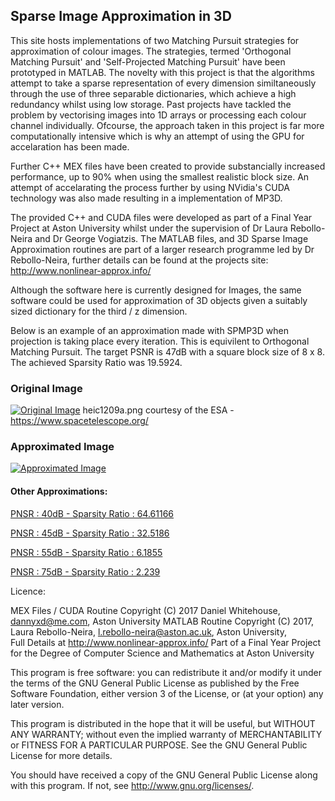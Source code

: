 ## Sparse Image Approximation in 3D

This site hosts implementations of two Matching Pursuit strategies for approximation of colour images. 
The strategies, termed 'Orthogonal Matching Pursuit' and 'Self-Projected Matching Pursuit' have been prototyped in MATLAB.
The novelty with this project is that the algorithms attempt to take a sparse representation of every dimension similtaneously through the use of three separable dictionaries, which achieve a high redundancy whilst using low storage. Past projects have tackled the problem by vectorising images into 1D arrays or processing each colour channel individually. Ofcourse, the approach taken in this project is far more computationally intensive which is why an attempt of using the GPU for accelaration has been made. 

Further C++ MEX files have been created to provide substancially increased performance, up to 90% when using the smallest realistic block size. 
An attempt of accelarating the process further by using NVidia's CUDA technology was also made resulting in a implementation of MP3D. 

The provided C++ and CUDA files were developed as part of a Final Year Project at Aston University whilst under the supervision of Dr Laura Rebollo-Neira and Dr George Vogiatzis. The MATLAB files, and 3D Sparse Image Approximation routines are part of a larger research programme led by Dr Rebollo-Neira, further details can be found at the projects site: <http://www.nonlinear-approx.info/> 

Although the software here is currently designed for Images, the same software could be used for approximation of 3D objects given a suitably sized dictionary for the third / z dimension.

Below is an example of an approximation made with SPMP3D when projection is taking place every iteration. This is equivilent to Orthogonal Matching Pursuit.
The target PSNR is 47dB with a square block size of 8 x 8. 
The achieved Sparsity Ratio was 19.5924.

### Original Image
[![Original Image](https://dannyxd11.github.io/SIA_3D/docs/Images/heic1209a.png "Original Image")](https://dannyxd11.github.io/SIA_3D/docs/Images/original.png)
heic1209a.png courtesy of the ESA - <https://www.spacetelescope.org/>

### Approximated Image
[![Approximated Image](https://dannyxd11.github.io/SIA_3D/docs/Images/approximation-47dB-19.5924.png "Approximated Image")](https://dannyxd11.github.io/SIA_3D/docs/Images/approximation-47dB-19.5924.png)

#### Other Approximations:
[PNSR : 40dB - Sparsity Ratio : 64.61166](https://dannyxd11.github.io/SIA_3D/docs/Images/approximation-40dB-64.6166.png)

[PNSR : 45dB - Sparsity Ratio : 32.5186](https://dannyxd11.github.io/SIA_3D/docs/Images/approximation-47dB-32.5186.png)

[PNSR : 55dB - Sparsity Ratio : 6.1855](https://dannyxd11.github.io/SIA_3D/docs/Images/approximation-55dB-6.1855.png)

[PNSR : 75dB - Sparsity Ratio : 2.239](https://dannyxd11.github.io/SIA_3D/docs/Images/approximation-75dB-2.239.png)

Licence:

MEX Files / CUDA Routine Copyright (C) 2017  Daniel Whitehouse, <dannyxd@me.com>, Aston University
MATLAB Routine Copyright (C) 2017, Laura Rebollo-Neira, <l.rebollo-neira@aston.ac.uk>, Aston University,  
  Full Details at <http://www.nonlinear-approx.info/>
Part of a Final Year Project for the Degree of Computer Science and Mathematics at Aston University


This program is free software: you can redistribute it and/or modify
it under the terms of the GNU General Public License as published by
the Free Software Foundation, either version 3 of the License, or
(at your option) any later version.

This program is distributed in the hope that it will be useful,
but WITHOUT ANY WARRANTY; without even the implied warranty of
MERCHANTABILITY or FITNESS FOR A PARTICULAR PURPOSE.  See the
GNU General Public License for more details.

You should have received a copy of the GNU General Public License
along with this program.  If not, see <http://www.gnu.org/licenses/>.




